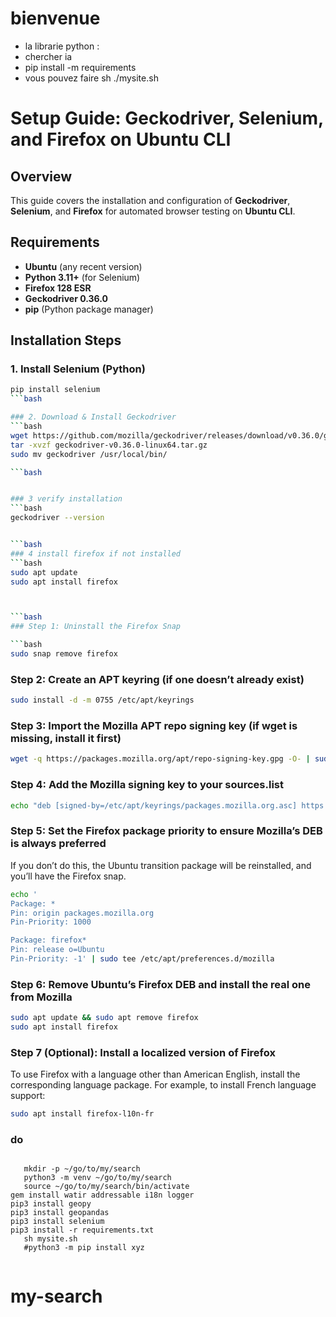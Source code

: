 # bienvenue 
- la librarie python :
- chercher ia
- pip install -m requirements 
- vous pouvez faire sh ./mysite.sh 


# Setup Guide: Geckodriver, Selenium, and Firefox on Ubuntu CLI

## **Overview**
This guide covers the installation and configuration of **Geckodriver**, **Selenium**, and **Firefox** for automated browser testing on **Ubuntu CLI**.

## **Requirements**
- **Ubuntu** (any recent version)
- **Python 3.11+** (for Selenium)
- **Firefox 128 ESR**
- **Geckodriver 0.36.0**
- **pip** (Python package manager)

## **Installation Steps**
### **1. Install Selenium (Python)**
```bash
pip install selenium
```bash

### 2. Download & Install Geckodriver
```bash
wget https://github.com/mozilla/geckodriver/releases/download/v0.36.0/geckodriver-v0.36.0-linux64.tar.gz
tar -xvzf geckodriver-v0.36.0-linux64.tar.gz
sudo mv geckodriver /usr/local/bin/

```bash


### 3 verify installation
```bash
geckodriver --version


```bash
### 4 install firefox if not installed
```bash
sudo apt update
sudo apt install firefox



```bash
### Step 1: Uninstall the Firefox Snap

```bash
sudo snap remove firefox
```

### Step 2: Create an APT keyring (if one doesn’t already exist)

```bash
sudo install -d -m 0755 /etc/apt/keyrings
```

### Step 3: Import the Mozilla APT repo signing key (if wget is missing, install it first)

```bash
wget -q https://packages.mozilla.org/apt/repo-signing-key.gpg -O- | sudo tee /etc/apt/keyrings/packages.mozilla.org.asc > /dev/null
```

### Step 4: Add the Mozilla signing key to your sources.list

```bash
echo "deb [signed-by=/etc/apt/keyrings/packages.mozilla.org.asc] https://packages.mozilla.org/apt mozilla main" | sudo tee -a /etc/apt/sources.list.d/mozilla.list > /dev/null
```

### Step 5: Set the Firefox package priority to ensure Mozilla’s DEB is always preferred

If you don’t do this, the Ubuntu transition package will be reinstalled, and you’ll have the Firefox snap.

```bash
echo '
Package: *
Pin: origin packages.mozilla.org
Pin-Priority: 1000

Package: firefox*
Pin: release o=Ubuntu
Pin-Priority: -1' | sudo tee /etc/apt/preferences.d/mozilla
```

### Step 6: Remove Ubuntu’s Firefox DEB and install the real one from Mozilla

```bash
sudo apt update && sudo apt remove firefox
sudo apt install firefox
```

### Step 7 (Optional): Install a localized version of Firefox

To use Firefox with a language other than American English, install the corresponding language package. For example, to install French language support:

```bash
sudo apt install firefox-l10n-fr
```
### do
 ````

    mkdir -p ~/go/to/my/search
    python3 -m venv ~/go/to/my/search
    source ~/go/to/my/search/bin/activate
gem install watir addressable i18n logger
pip3 install geopy
pip3 install geopandas
pip3 install selenium
pip3 install -r requirements.txt
    sh mysite.sh
    #python3 -m pip install xyz


````

# my-search
